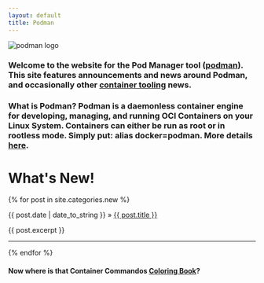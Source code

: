 ```yaml
---
layout: default
title: Podman
---
```

<head>
<!-- Global site tag (gtag.js) - Google Analytics -->
<script async src="https://www.googletagmanager.com/gtag/js?id=UA-132755160-1"></script>
<script>
  window.dataLayer = window.dataLayer || [];
  function gtag(){dataLayer.push(arguments);}
  gtag('js', new Date());

  gtag('config', 'UA-132755160-1');
</script>
<link rel="shortcut icon" type="image/x-icon" href="/images/favicon.ico">
</head>

![podman logo](/images/podman.svg)

### Welcome to the website for the Pod Manager tool ([podman](https://github.com/containers/podman)). This site features announcements and news around Podman, and occasionally other [container tooling](https://github.com/containers/) news.

### What is Podman? Podman is a daemonless container engine for developing, managing, and running OCI Containers on your Linux System. Containers can either be run as root or in rootless mode. Simply put: **alias docker=podman**. More details [here](whatis.html).

# What's New!

<section class="posts">
  {% for post in site.categories.new %}
    <p><span>{{ post.date | date_to_string }}</span> »
      <a href="{{ site.baseurl }}{{ post.url }}" title="{{ post.title }}">{{ post.title }}</a></p>
    <p>{{ post.excerpt }}</p><hr>
  {% endfor %}
</section>

#### Now where is that Container Commandos [Coloring Book](https://github.com/mairin/coloringbook-container-commandos/blob/master/Web.pdf)?
